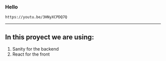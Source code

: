 ### Hello

    https://youtu.be/3HNyXCPDQ7Q


---
## In this proyect we are using:

1) Sanity for the backend 
2) React for the front